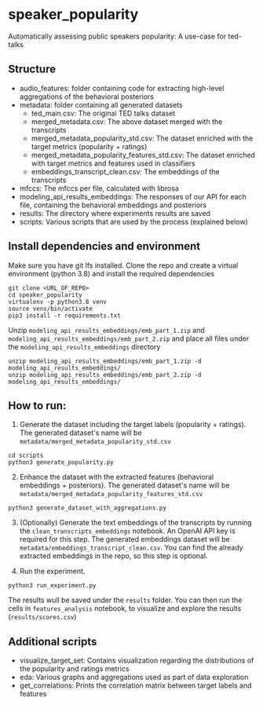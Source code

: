# speaker_popularity
Automatically assessing public speakers popularity: A use-case for ted-talks

## Structure

* audio_features: folder containing code for extracting high-level aggregations of the behavioral posteriors
* metadata: folder containing all generated datasets
  * ted_main.csv: The original TED talks dataset
  * merged_metadata.csv: The above dataset merged with the transcripts
  * merged_metadata_popularity_std.csv: The dataset enriched with the target metrics (popularity + ratings)
  * merged_metadata_popularity_features_std.csv: The dataset enriched with target metrics and features used in classifiers
  * embeddings_transcript_clean.csv: The embeddings of the transcripts
* mfccs: The mfccs per file, calculated with librosa
* modeling_api_results_embeddings: The responses of our API for each file, containing the behavioral embeddings and posteriors
* results: The directory where experiments results are saved
* scripts: Various scripts that are used by the process (explained below)

## Install dependencies and environment

Make sure you have git lfs installed.
Clone the repo and create a virtual environment (python 3.8) and install the required dependencies

```shell
git clone <URL_OF_REPO>
cd speaker_popularity
virtualenv -p python3.8 venv
source venv/bin/activate
pip3 install -r requirements.txt
```

Unzip `modeling_api_results_embeddings/emb_part_1.zip` and `modeling_api_results_embeddings/emb_part_2.zip`
and place all files under the `modeling_api_results_embeddings` directory

```
unzip modeling_api_results_embeddings/emb_part_1.zip -d modeling_api_results_embeddings/
unzip modeling_api_results_embeddings/emb_part_2.zip -d modeling_api_results_embeddings/
```

## How to run:

1. Generate the dataset including the target labels (popularity + ratings). 
The generated dataset's name will be `metadata/merged_metadata_popularity_std.csv`

```shell
cd scripts
python3 generate_popularity.py
```

2. Enhance the dataset with the extracted features (behavioral embeddings + posteriors). 
The generated dataset's name will be `metadata/merged_metadata_popularity_features_std.csv`

```shell
python3 generate_dataset_with_aggregations.py
```

3. (Optionally) Generate the text embeddings of the transcripts by running the `clean_transcripts_embeddings` notebook. An OpenAI API key is required for this step.
The generated embeddings dataset will be `metadata/embeddings_transcript_clean.csv`. You can find the already extracted embeddings in the repo,
so this step is optional.

4. Run the experiment.

```shell
python3 run_experiment.py
```
The results wull be saved under the `results` folder. You can then run the cells in `features_analysis` notebook,
to visualize and explore the results (`results/scores.csv`)

## Additional scripts

* visualize_target_set: Contains visualization regarding the distributions of the popularity and ratings metrics
* eda: Various graphs and aggregations used as part of data exploration
* get_correlations: Prints the correlation matrix between target labels and features
